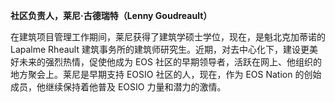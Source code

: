 **社区负责人，莱尼·古德瑞特（Lenny Goudreault）**

在建筑项目管理工作期间，莱尼获得了建筑学硕士学位，现在，是魁北克加蒂诺的 Lapalme Rheault 建筑事务所的建筑师研究生。近期，对去中心化下，建设更美好未来的强烈热情，促使他成为 EOS 社区的早期领导者，活跃在网上、他组织的地方聚会上。莱尼是早期支持 EOSIO 社区的人，现在，作为 EOS Nation 的创始成员，他继续保持着他普及 EOSIO 力量和潜力的激情。